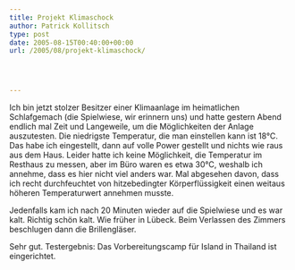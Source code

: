 ```yaml
---
title: Projekt Klimaschock
author: Patrick Kollitsch
type: post
date: 2005-08-15T00:40:00+00:00
url: /2005/08/projekt-klimaschock/




---
```

Ich bin jetzt stolzer Besitzer einer Klimaanlage im heimatlichen Schlafgemach (die Spielwiese, wir erinnern uns) und hatte gestern Abend endlich mal Zeit und Langeweile, um die Möglichkeiten der Anlage auszutesten. Die niedrigste Temperatur, die man einstellen kann ist 18&#176;C. Das habe ich eingestellt, dann auf volle Power gestellt und nichts wie raus aus dem Haus. Leider hatte ich keine Möglichkeit, die Temperatur im Resthaus zu messen, aber im Büro waren es etwa 30&#176;C, weshalb ich annehme, dass es hier nicht viel anders war. Mal abgesehen davon, dass ich recht durchfeuchtet von hitzebedingter Körperflüssigkeit einen weitaus höheren Temperaturwert annehmen musste. 

Jedenfalls kam ich nach 20 Minuten wieder auf die Spielwiese und es war kalt. Richtig schön kalt. Wie früher in Lübeck. Beim Verlassen des Zimmers beschlugen dann die Brillengläser. 

Sehr gut. Testergebnis: Das Vorbereitungscamp für Island in Thailand ist eingerichtet.
